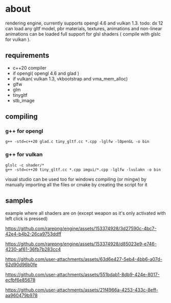 # about
rendering engine,
currently supports opengl 4.6 and vulkan 1.3. todo: dx 12
can load any gltf model, pbr materials, textures, animations and non-linear animations can be loaded
full support for glsl shaders ( compile with glslc for vulkan ).
## requirements
* c++20 compiler
* if opengl( opengl 4.6 and glad )
* if vulkan( vulkan 1.3, vkbootstrap and vma_mem_alloc)
* glfw
* glm
* tinygltf
* stb_image

## compiling
### g++ for opengl
``g++ -std=c++20 glad.c tiny_gltf.cc *.cpp -lglfw -lOpenGL -o bin``<br>
### g++ for vulkan
``glslc -c shader/*``<br>
``g++ -std=c++20 tiny_gltf.cc *.cpp imgui/*.cpp -lglfw -lvulakn -o bin``

visual studio can be used too for windows compiling (or mingw) by manually importing all the files or cmake by creating the script for it

## samples

example where all shaders are on (except weapon as it's only activated with left click is pressed)

https://github.com/rarepng/engine/assets/153374928/3d27590c-4bc7-42e4-b4b2-26ca9753ddff




https://github.com/rarepng/engine/assets/153374928/d85023e9-e746-4230-af61-36fb7b283cc4





https://github.com/user-attachments/assets/63d6e427-5eb4-4bb6-a07d-62d90d96b0fe

https://github.com/user-attachments/assets/551bdab1-8db9-424e-8017-ecfbf6e85678

https://github.com/user-attachments/assets/21f4966a-4253-433c-8eff-aa960479b978






